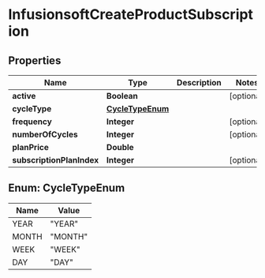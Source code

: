 
# InfusionsoftCreateProductSubscription

## Properties
Name | Type | Description | Notes
------------ | ------------- | ------------- | -------------
**active** | **Boolean** |  |  [optional]
**cycleType** | [**CycleTypeEnum**](#CycleTypeEnum) |  | 
**frequency** | **Integer** |  |  [optional]
**numberOfCycles** | **Integer** |  |  [optional]
**planPrice** | **Double** |  | 
**subscriptionPlanIndex** | **Integer** |  |  [optional]


<a name="CycleTypeEnum"></a>
## Enum: CycleTypeEnum
Name | Value
---- | -----
YEAR | &quot;YEAR&quot;
MONTH | &quot;MONTH&quot;
WEEK | &quot;WEEK&quot;
DAY | &quot;DAY&quot;



